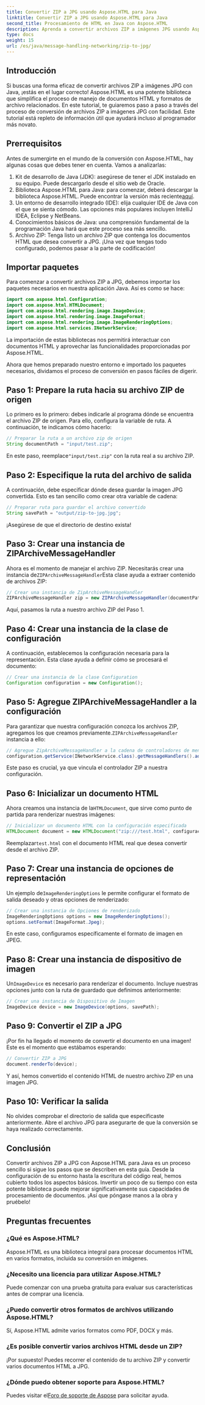 ```yaml
---
title: Convertir ZIP a JPG usando Aspose.HTML para Java
linktitle: Convertir ZIP a JPG usando Aspose.HTML para Java
second_title: Procesamiento de HTML en Java con Aspose.HTML
description: Aprenda a convertir archivos ZIP a imágenes JPG usando Aspose.HTML para Java con esta guía paso a paso.
type: docs
weight: 15
url: /es/java/message-handling-networking/zip-to-jpg/
---
```

## Introducción
Si buscas una forma eficaz de convertir archivos ZIP a imágenes JPG con Java, ¡estás en el lugar correcto! Aspose.HTML es una potente biblioteca que simplifica el proceso de manejo de documentos HTML y formatos de archivo relacionados. En este tutorial, te guiaremos paso a paso a través del proceso de conversión de archivos ZIP a imágenes JPG con facilidad. Este tutorial está repleto de información útil que ayudará incluso al programador más novato.
## Prerrequisitos
Antes de sumergirte en el mundo de la conversión con Aspose.HTML, hay algunas cosas que debes tener en cuenta. Vamos a analizarlas:
1. Kit de desarrollo de Java (JDK): asegúrese de tener el JDK instalado en su equipo. Puede descargarlo desde el sitio web de Oracle.
2.  Biblioteca Aspose.HTML para Java: para comenzar, deberá descargar la biblioteca Aspose.HTML. Puede encontrar la versión más reciente[aquí](https://releases.aspose.com/html/java/).
3. Un entorno de desarrollo integrado (IDE): elija cualquier IDE de Java con el que se sienta cómodo. Las opciones más populares incluyen IntelliJ IDEA, Eclipse y NetBeans.
4. Conocimientos básicos de Java: una comprensión fundamental de la programación Java hará que este proceso sea más sencillo.
5. Archivo ZIP: Tenga listo un archivo ZIP que contenga los documentos HTML que desea convertir a JPG.
¡Una vez que tengas todo configurado, podemos pasar a la parte de codificación!
## Importar paquetes
Para comenzar a convertir archivos ZIP a JPG, debemos importar los paquetes necesarios en nuestra aplicación Java. Así es como se hace:
```java
import com.aspose.html.Configuration;
import com.aspose.html.HTMLDocument;
import com.aspose.html.rendering.image.ImageDevice;
import com.aspose.html.rendering.image.ImageFormat;
import com.aspose.html.rendering.image.ImageRenderingOptions;
import com.aspose.html.services.INetworkService;
```
La importación de estas bibliotecas nos permitirá interactuar con documentos HTML y aprovechar las funcionalidades proporcionadas por Aspose.HTML.

Ahora que hemos preparado nuestro entorno e importado los paquetes necesarios, dividamos el proceso de conversión en pasos fáciles de digerir.
## Paso 1: Prepare la ruta hacia su archivo ZIP de origen
Lo primero es lo primero: debes indicarle al programa dónde se encuentra el archivo ZIP de origen. Para ello, configura la variable de ruta. A continuación, te indicamos cómo hacerlo:
```java
// Preparar la ruta a un archivo zip de origen
String documentPath = "input/test.zip";
```
 En este paso, reemplace`"input/test.zip"` con la ruta real a su archivo ZIP. 
## Paso 2: Especifique la ruta del archivo de salida
A continuación, debe especificar dónde desea guardar la imagen JPG convertida. Esto es tan sencillo como crear otra variable de cadena:
```java
// Preparar ruta para guardar el archivo convertido
String savePath = "output/zip-to-jpg.jpg";
```
¡Asegúrese de que el directorio de destino exista!
## Paso 3: Crear una instancia de ZIPArchiveMessageHandler
 Ahora es el momento de manejar el archivo ZIP. Necesitarás crear una instancia de`ZIPArchiveMessageHandler`Esta clase ayuda a extraer contenido de archivos ZIP:
```java
// Crear una instancia de ZipArchiveMessageHandler
ZIPArchiveMessageHandler zip = new ZIPArchiveMessageHandler(documentPath);
```
Aquí, pasamos la ruta a nuestro archivo ZIP del Paso 1.
## Paso 4: Crear una instancia de la clase de configuración
A continuación, establecemos la configuración necesaria para la representación. Esta clase ayuda a definir cómo se procesará el documento:
```java
// Crear una instancia de la clase Configuration
Configuration configuration = new Configuration();
```
## Paso 5: Agregue ZIPArchiveMessageHandler a la configuración
 Para garantizar que nuestra configuración conozca los archivos ZIP, agregamos los que creamos previamente.`ZIPArchiveMessageHandler` instancia a ello:
```java
// Agregue ZipArchiveMessageHandler a la cadena de controladores de mensajes existentes
configuration.getService(INetworkService.class).getMessageHandlers().addItem(zip);
```
Este paso es crucial, ya que vincula el controlador ZIP a nuestra configuración.
## Paso 6: Inicializar un documento HTML
 Ahora creamos una instancia de la`HTMLDocument`, que sirve como punto de partida para renderizar nuestras imágenes:
```java
// Inicializar un documento HTML con la configuración especificada
HTMLDocument document = new HTMLDocument("zip:///test.html", configuración);
```
 Reemplazar`test.html` con el documento HTML real que desea convertir desde el archivo ZIP.
## Paso 7: Crear una instancia de opciones de representación
 Un ejemplo de`ImageRenderingOptions` le permite configurar el formato de salida deseado y otras opciones de renderizado:
```java
// Crear una instancia de Opciones de renderizado
ImageRenderingOptions options = new ImageRenderingOptions();
options.setFormat(ImageFormat.Jpeg);
```
En este caso, configuramos específicamente el formato de imagen en JPEG.
## Paso 8: Crear una instancia de dispositivo de imagen
 Un`ImageDevice` es necesario para renderizar el documento. Incluye nuestras opciones junto con la ruta de guardado que definimos anteriormente:
```java
// Crear una instancia de Dispositivo de Imagen
ImageDevice device = new ImageDevice(options, savePath);
```
## Paso 9: Convertir el ZIP a JPG
¡Por fin ha llegado el momento de convertir el documento en una imagen! Este es el momento que estábamos esperando:
```java
// Convertir ZIP a JPG
document.renderTo(device);
```
Y así, hemos convertido el contenido HTML de nuestro archivo ZIP en una imagen JPG. 
## Paso 10: Verificar la salida
No olvides comprobar el directorio de salida que especificaste anteriormente. Abre el archivo JPG para asegurarte de que la conversión se haya realizado correctamente.
## Conclusión
Convertir archivos ZIP a JPG con Aspose.HTML para Java es un proceso sencillo si sigue los pasos que se describen en esta guía. Desde la configuración de su entorno hasta la escritura del código real, hemos cubierto todos los aspectos básicos. Invertir un poco de su tiempo con esta potente biblioteca puede mejorar significativamente sus capacidades de procesamiento de documentos. ¡Así que póngase manos a la obra y pruébelo!
## Preguntas frecuentes
### ¿Qué es Aspose.HTML?
Aspose.HTML es una biblioteca integral para procesar documentos HTML en varios formatos, incluida su conversión en imágenes.
### ¿Necesito una licencia para utilizar Aspose.HTML?
Puede comenzar con una prueba gratuita para evaluar sus características antes de comprar una licencia.
### ¿Puedo convertir otros formatos de archivos utilizando Aspose.HTML?
Sí, Aspose.HTML admite varios formatos como PDF, DOCX y más.
### ¿Es posible convertir varios archivos HTML desde un ZIP?
¡Por supuesto! Puedes recorrer el contenido de tu archivo ZIP y convertir varios documentos HTML a JPG.
### ¿Dónde puedo obtener soporte para Aspose.HTML?
 Puedes visitar el[Foro de soporte de Aspose](https://forum.aspose.com/c/html/29) para solicitar ayuda.